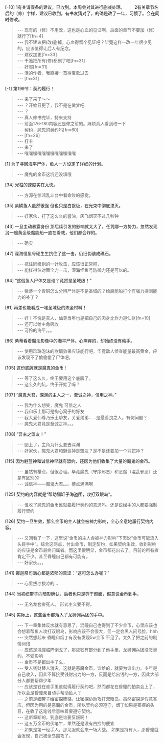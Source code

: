 
[-10] 1有关请假条的建议，已收到。本周会对其进行删减处理。
　　2有关章节名后的（修）字样，建议已收到。有书友猜对了，的确是改了一年，习惯了。会在同时修改。
>--- 现有的（修）不用改，这也是心血的见证啊，后面的章节不要加（修）就行了[fn=4]<br>
>--- 我不建议把(改)删掉，心血得留个见证吧？毕竟这样一改一年很少见的，应该值得让后人有纪念。<br>
>--- 建议加更[fn=33]<br>
>--- 干脆把所有(修)都删了吧[fn=31]<br>
>--- 好耶[fn=31]<br>
>--- 活的作者，我直接一首得宝歌过去<br>
>--- [fn=31]<br>

[-1] 第199节：契约履行！
>--- 来了来了～～<br>
>--- ？开始日更了，我不是在做梦吧<br>
>--- ？<br>
>--- 真人修书完毕，特来支持<br>
>--- 前面176-180内容还是修之前的。麻烦真人看到改一下<br>
>--- 契约，魔鬼的契约吗[fn=60]<br>
>--- [fn=26]<br>
>--- 打卡<br>
>--- 来了<br>
>--- 嘿嘿嘿嘿嘿嘿嘿嘿嘿嘿嘿嘿<br>

[1] 为了寻回海平尸体，鱼人一方设定了详细的计划。
>--- 魔鬼的金币这坑还没填哦<br>

[34] 光柱的速度实在太快。
>--- 方源在惊鸿乱斗台中看命败的感觉。<br>

[35] 紫鳞鱼人虽然很强 但也只是白银级，在光束中彻底湮灭。
>--- 好家伙，打了这么久的酱油，灰飞烟灭不过几秒钟<br>

[43] 一旦主动暴露身份 那后续引发的影响就太大了。任凭哪一方势力，忽然发现另一艘黄金级魔能船一直在看戏，他们都会炸的。
>--- 确实<br>

[47] 深海怪鱼号硬生生抗住了这一击，仍旧伪装成礁石。
>--- 抗住同级别的一计攻击，应该很正常吧，<br>
>--- 能扛得住对面全力一击，深海怪鱼号防御力还是可以的。<br>

[64] “这個鱼人尸体又是谁？竟然是圣域级！”
>--- 紫蒂一个青铜怎么分辨尸体是不是圣域的？给魔能船打个有强力探测能力的补丁？<br>

[81] 再差也能看成一堆圣域级的炼金材料！
>--- 好！不愧是真人，仙尊当年也是把自己的肉身比作力道仙财[fn=19]<br>
>--- 还可以给主角吸收<br>
>--- 可怜的海平。。。<br>

[86] 紫蒂看着魔法影像中的海平尸体，心痒痒的，却始终没有动手。
>--- 使用珍珠泡沫的欺瞒效果应该能行吧，毕竟敌人侦查能量最高黄金，应该发现不了偷偷偷了尸体吧。<br>

[105] 这份底牌就是魔鬼的金币！
>--- 等了这么久，终于要用这个底牌了。<br>
>--- 这么久的坑，终于开始了吗？<br>

[107] “魔鬼大君，深渊的主人之一，至诚之神，信用之神。”
>--- 我为什么想笑，魔鬼  可信之人<br>
>--- 我和乐土那可是掏心窝子的好友<br>
>--- 我大爱仙尊乃乐土挚友，关爱弟弟……是最善良之人，有何问题？<br>
>--- 魔鬼大君竟是至诚之神。。。<br>

[108] “吾主之盟友！”
>--- 圆上了，主角为什么要去深渊<br>
>--- 好家伙，魔鬼大君和魅蓝神是盟友？是不是还要加一个羽蛇神？<br>

[115] 因为魅蓝神和诚信神早就有盟约，还因为他们收集了大量的魔鬼的金币。
>--- 虽然有槽点，但很合理。毕竟魔鬼（守序邪恶）和恶魔（混乱邪恶）还是有区别的<br>
>--- 诚信神——魔鬼大君。。。槽点满满啊<br>

[125] 契约的内容就是“帮助醋缸子海盗团，攻打双眼岛”。
>--- 谁收了魔鬼的金币谁就要履行契约的意思吗，还是说经手的人都要强制履行契约<br>

[126] 契约一旦生效，那么金币的主人就会被神力影响，全心全意地履行契约内容。
>--- 又回看了一下，这里说“金币的主人会被神力影响”下面说“金币可能流入头目手中”。综合这两点，付出金币，制定契约，如果契约生效，收到影响的应该是金币最终归属者。而这里很明显，金币都花出去了。目前的所有者肯定不少。甚至昏瞳自己都有可能有。<br>
>--- 好家伙。。。<br>

[141] 娜迦祭司满心都是浓郁的苦涩：“这可怎么办呢？”
>--- 心里拔凉拔凉的…<br>

[144] 当初细带子向暗影确认，后者也只是碍于颜面，假意说金币到手。
>--- 无名龙套害死人。
形式主义要不得。<br>

[145] 实际上，这些金币都落入了龙狮佣兵团的手中。
>--- 下一章集体反水就有意思了，混瞳自己也得到了不少金币，心里应该也会想着帮鱼人攻打双眼岛，影响应该不会很大，但一定会黑人问号脸，hhh<br>
>--- 突然想起来 昏瞳和烟丁有没有发现5w金币 不见了。太久了把之前的剧情网络<br>
>--- 应该是混瞳临阵倒戈了，那些钱有部分到了他手里，龙狮佣兵团没签契约，不受影响<br>
>--- 金币不是都出手了么，<br>
>--- 受人钱财替人消灾，这就是恶魔金币，谁给的，就要为谁出力。少年是自己收入，因此不算接受钱财出力的一方，反而是给出钱的一方，因此大部分人都要帮帮少年<br>
>--- 应该是钱在谁手里谁就得履行契约吧，然而都花在昏瞳的拍卖会上了，所以会是昏瞳亲自动手帮助鱼人？<br>
>--- 之前是细带子给密探贿赂，让密探协助攻打双眼岛。虽然密探是假意答应，但因为用的是恶魔的金币，所以契约必须遵守，烟丁如果是密探的头目，在收了这笔钱后意味着要遵守契约。<br>
>--- 这断章断的，到底是谁要反叛啊！<br>
>--- 这五万金币的伏笔牛，果然还是没有白捡的便宜<br>
>--- 如果是第一经手人，那龙服就会来一场大战。
如果是持有人，那昏瞳就会发现，自己被全岛围攻了。<br>
